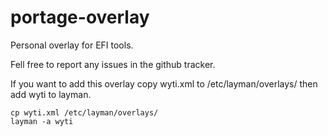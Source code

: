 portage-overlay
===============

Personal overlay for EFI tools.

Fell free to report any issues in the github tracker.

If you want to add this overlay copy wyti.xml to /etc/layman/overlays/
then add wyti to layman.
```
cp wyti.xml /etc/layman/overlays/
layman -a wyti
```

